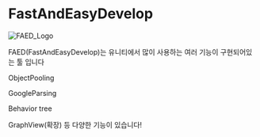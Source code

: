 # FastAndEasyDevelop

![FAED_Logo](https://github.com/dkdkdsa/FastAndEasyDevelop/assets/98935315/5217eb6a-7252-402c-9635-b98f45279c5f)


FAED(FastAndEasyDevelop)는 유니티에서 많이 사용하는 여러 기능이 구현되어있는 툴 입니다

ObjectPooling

GoogleParsing

Behavior tree

GraphView(확장) 
등 다양한 기능이 있습니다!
